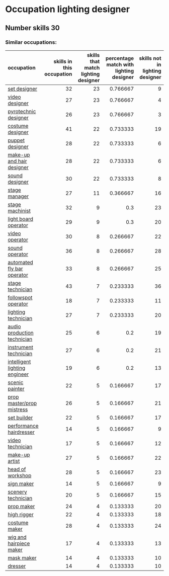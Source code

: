 # Occupation lighting designer
## Number skills 30
### Similar occupations:
| occupation                                                        |   skills in this occupation |   skills that match lighting designer |   percentage match with lighting designer |   skills not in lighting designer |
|:------------------------------------------------------------------|----------------------------:|--------------------------------------:|------------------------------------------:|----------------------------------:|
| [set designer](set_designer.md)                                   |                          32 |                                    23 |                                  0.766667 |                                 9 |
| [video designer](video_designer.md)                               |                          27 |                                    23 |                                  0.766667 |                                 4 |
| [pyrotechnic designer](pyrotechnic_designer.md)                   |                          26 |                                    23 |                                  0.766667 |                                 3 |
| [costume designer](costume_designer.md)                           |                          41 |                                    22 |                                  0.733333 |                                19 |
| [puppet designer](puppet_designer.md)                             |                          28 |                                    22 |                                  0.733333 |                                 6 |
| [make-up and hair designer](make-up_and_hair_designer.md)         |                          28 |                                    22 |                                  0.733333 |                                 6 |
| [sound designer](sound_designer.md)                               |                          30 |                                    22 |                                  0.733333 |                                 8 |
| [stage manager](stage_manager.md)                                 |                          27 |                                    11 |                                  0.366667 |                                16 |
| [stage machinist](stage_machinist.md)                             |                          32 |                                     9 |                                  0.3      |                                23 |
| [light board operator](light_board_operator.md)                   |                          29 |                                     9 |                                  0.3      |                                20 |
| [video operator](video_operator.md)                               |                          30 |                                     8 |                                  0.266667 |                                22 |
| [sound operator](sound_operator.md)                               |                          36 |                                     8 |                                  0.266667 |                                28 |
| [automated fly bar operator](automated_fly_bar_operator.md)       |                          33 |                                     8 |                                  0.266667 |                                25 |
| [stage technician](stage_technician.md)                           |                          43 |                                     7 |                                  0.233333 |                                36 |
| [followspot operator](followspot_operator.md)                     |                          18 |                                     7 |                                  0.233333 |                                11 |
| [lighting technician](lighting_technician.md)                     |                          27 |                                     7 |                                  0.233333 |                                20 |
| [audio production technician](audio_production_technician.md)     |                          25 |                                     6 |                                  0.2      |                                19 |
| [instrument technician](instrument_technician.md)                 |                          27 |                                     6 |                                  0.2      |                                21 |
| [intelligent lighting engineer](intelligent_lighting_engineer.md) |                          19 |                                     6 |                                  0.2      |                                13 |
| [scenic painter](scenic_painter.md)                               |                          22 |                                     5 |                                  0.166667 |                                17 |
| [prop master/prop mistress](prop_master-prop_mistress.md)         |                          26 |                                     5 |                                  0.166667 |                                21 |
| [set builder](set_builder.md)                                     |                          22 |                                     5 |                                  0.166667 |                                17 |
| [performance hairdresser](performance_hairdresser.md)             |                          14 |                                     5 |                                  0.166667 |                                 9 |
| [video technician](video_technician.md)                           |                          17 |                                     5 |                                  0.166667 |                                12 |
| [make-up artist](make-up_artist.md)                               |                          27 |                                     5 |                                  0.166667 |                                22 |
| [head of workshop](head_of_workshop.md)                           |                          28 |                                     5 |                                  0.166667 |                                23 |
| [sign maker](sign_maker.md)                                       |                          14 |                                     5 |                                  0.166667 |                                 9 |
| [scenery technician](scenery_technician.md)                       |                          20 |                                     5 |                                  0.166667 |                                15 |
| [prop maker](prop_maker.md)                                       |                          24 |                                     4 |                                  0.133333 |                                20 |
| [high rigger](high_rigger.md)                                     |                          22 |                                     4 |                                  0.133333 |                                18 |
| [costume maker](costume_maker.md)                                 |                          28 |                                     4 |                                  0.133333 |                                24 |
| [wig and hairpiece maker](wig_and_hairpiece_maker.md)             |                          17 |                                     4 |                                  0.133333 |                                13 |
| [mask maker](mask_maker.md)                                       |                          14 |                                     4 |                                  0.133333 |                                10 |
| [dresser](dresser.md)                                             |                          14 |                                     4 |                                  0.133333 |                                10 |
